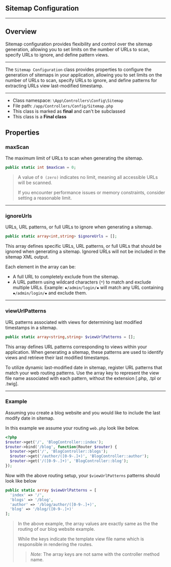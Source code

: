 ## Sitemap Configuration

***

## Overview

Sitemap configuration provides flexibility and control over the sitemap generation, allowing you to set limits on the number of URLs to scan, specify URLs to ignore, and define pattern views.

***

The `Sitemap Configuration` class provides properties to configure the generation of sitemaps in your application, allowing you to set limits on the number of URLs to scan, specify URLs to ignore, and define patterns for extracting URLs view last-modified timestamp.

***

* Class namespace: `\App\Controllers\Config\Sitemap`
* File path: `/app/Controllers/Config/Sitemap.php`
* This class is marked as **final** and can't be subclassed
* This class is a **Final class**

## Properties

### maxScan

The maximum limit of URLs to scan when generating the sitemap.

```php
public static int $maxScan = 0;
```

> A value of `0 (zero)` indicates no limit, meaning all accessible URLs will be scanned.
>
> If you encounter performance issues or memory constraints, consider setting a reasonable limit.

***

### ignoreUrls

URLs, URL patterns, or full URLs to ignore when generating a sitemap.

```php
public static array<int,string> $ignoreUrls = [];
```

This array defines specific URLs, URL patterns, or full URLs that should be ignored
when generating a sitemap. Ignored URLs will not be included in the sitemap XML output.

Each element in the array can be:

- A full URL to completely exclude from the sitemap.
- A URL pattern using wildcard characters (`*`) to match and exclude multiple URLs.
  Example: `✸/admin/login/✸` will match any URL containing `✸/admin/login/✸` and exclude them.

***

### viewUrlPatterns

URL patterns associated with views for determining last modified timestamps in a sitemap.

```php
public static array<string,string> $viewUrlPatterns = [];
```

This array defines URL patterns corresponding to views within your application. When generating
a sitemap, these patterns are used to identify views and retrieve their last modified timestamps.

To utilize dynamic last-modified date in sitemap, register URL patterns that match your web routing patterns. Use the array
key to represent the view file name associated with each pattern, without the extension [.php, .tpl or .twig].

***

### Example

Assuming you create a blog website and you would like to include the last modify date in sitemap. 

In this example we assume your routing `web.php` look like below.

```php
<?php
$router->get('/', 'BlogController::index');
$router->bind('/blog', function(Router $router) {
  $router->get('/', 'BlogController::blogs');
  $router->get('/author/([0-9-.]+)', 'BlogController::author');
  $router->get('/([0-9-.]+)', 'BlogController::blog');
});
```

Now with the above routing setup, your `$viewUrlPatterns` patterns should look like below

```php
public static array $viewUrlPatterns = [
  'index' => '/',
  'blogs' => '/blog',
  'author' => '/blog/author/([0-9-.]+)',
  'blog' => '/blog/([0-9-.]+)'
];
```
> In the above example, the array values are exactly same as the the routing of our blog website example.
>
> While the keys indicate the template view file name which is responsible in rendering the routes.
>> *Note:* The array keys are not same with the controller method name.
